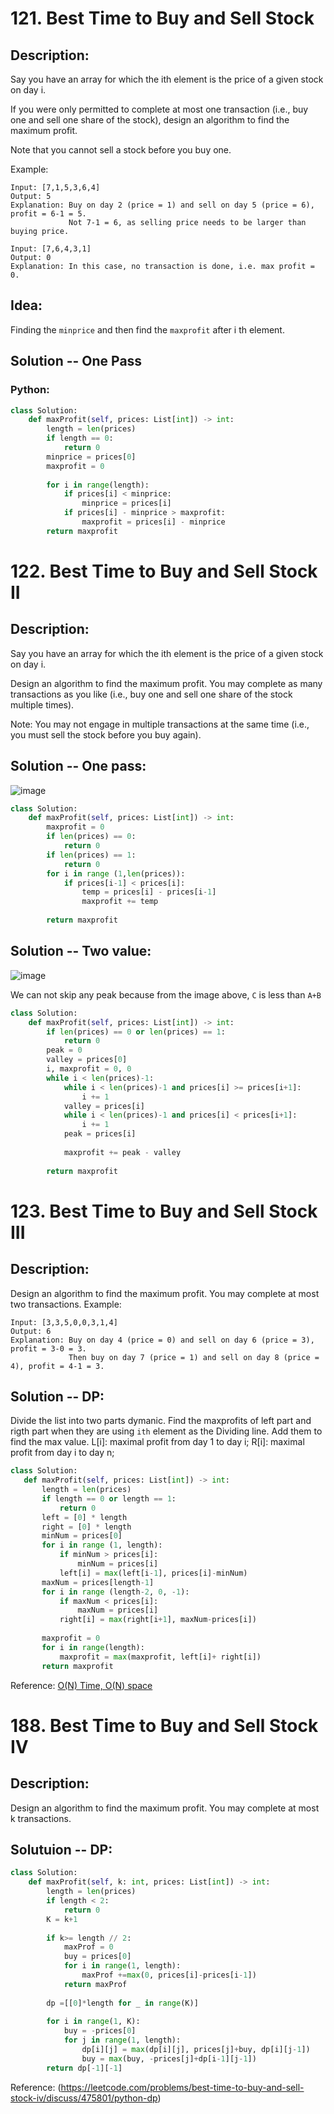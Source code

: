 # 121. Best Time to Buy and Sell Stock
## Description:
Say you have an array for which the ith element is the price of a given stock on day i.

If you were only permitted to complete at most one transaction (i.e., buy one and sell one share of the stock), design an algorithm to find the maximum profit.

Note that you cannot sell a stock before you buy one.

Example:
```
Input: [7,1,5,3,6,4]
Output: 5
Explanation: Buy on day 2 (price = 1) and sell on day 5 (price = 6), profit = 6-1 = 5.
             Not 7-1 = 6, as selling price needs to be larger than buying price.
             
Input: [7,6,4,3,1]
Output: 0
Explanation: In this case, no transaction is done, i.e. max profit = 0.
```

## Idea:
  Finding the ```minprice``` and then find the ```maxprofit``` after i th element.
  
## Solution -- One Pass
### Python:
```python
class Solution:
    def maxProfit(self, prices: List[int]) -> int:
        length = len(prices)
        if length == 0:
            return 0
        minprice = prices[0]
        maxprofit = 0
        
        for i in range(length):
            if prices[i] < minprice:
                minprice = prices[i]
            if prices[i] - minprice > maxprofit:
                maxprofit = prices[i] - minprice
        return maxprofit
```

# 122. Best Time to Buy and Sell Stock II
## Description:
Say you have an array for which the ith element is the price of a given stock on day i.

Design an algorithm to find the maximum profit. You may complete as many transactions as you like (i.e., buy one and sell one share of the stock multiple times).

Note: You may not engage in multiple transactions at the same time (i.e., you must sell the stock before you buy again).

## Solution -- One pass:

![image](https://leetcode.com/media/original_images/122_maxprofit_2.PNG)
```python
class Solution:
    def maxProfit(self, prices: List[int]) -> int:
        maxprofit = 0
        if len(prices) == 0:
            return 0
        if len(prices) == 1:
            return 0
        for i in range (1,len(prices)):
            if prices[i-1] < prices[i]:
                temp = prices[i] - prices[i-1]
                maxprofit += temp
                
        return maxprofit
```

## Solution -- Two value:
![image](https://leetcode.com/media/original_images/122_maxprofit_1.PNG)

We can not skip any peak because from the image above, ```C``` is less than ```A+B```

```python
class Solution:
    def maxProfit(self, prices: List[int]) -> int:
        if len(prices) == 0 or len(prices) == 1:
            return 0
        peak = 0
        valley = prices[0]
        i, maxprofit = 0, 0
        while i < len(prices)-1:
            while i < len(prices)-1 and prices[i] >= prices[i+1]:
                i += 1
            valley = prices[i]
            while i < len(prices)-1 and prices[i] < prices[i+1]:
                i += 1
            peak = prices[i]
            
            maxprofit += peak - valley
            
        return maxprofit
```

# 123. Best Time to Buy and Sell Stock III
## Description:
Design an algorithm to find the maximum profit. You may complete at most two transactions.
Example:
```
Input: [3,3,5,0,0,3,1,4]
Output: 6
Explanation: Buy on day 4 (price = 0) and sell on day 6 (price = 3), profit = 3-0 = 3.
             Then buy on day 7 (price = 1) and sell on day 8 (price = 4), profit = 4-1 = 3.
```

## Solution -- DP:
 Divide the list into two parts dymanic. Find the maxprofits of left part and rigth part when they are using ```ith``` element as the Dividing line. Add them to find the max value.
 L[i]: maximal profit from day 1 to day i;
 R[i]: maximal profit from day i to day n;
 
 ```python
 class Solution:
    def maxProfit(self, prices: List[int]) -> int:
        length = len(prices)
        if length == 0 or length == 1:
            return 0
        left = [0] * length
        right = [0] * length
        minNum = prices[0]
        for i in range (1, length):
            if minNum > prices[i]:
                minNum = prices[i]
            left[i] = max(left[i-1], prices[i]-minNum)
        maxNum = prices[length-1]
        for i in range (length-2, 0, -1):
            if maxNum < prices[i]:
                maxNum = prices[i]
            right[i] = max(right[i+1], maxNum-prices[i])
        
        maxprofit = 0
        for i in range(length):
            maxprofit = max(maxprofit, left[i]+ right[i])
        return maxprofit
 ```
 
 Reference:
 [O(N) Time, O(N) space](https://leetcode.com/problems/best-time-to-buy-and-sell-stock-iii/discuss/497581/O(N)-Time-O(N)-space)
 
 # 188. Best Time to Buy and Sell Stock IV
 ## Description:
Design an algorithm to find the maximum profit. You may complete at most k transactions.

## Solutuion -- DP:
```python
class Solution:
    def maxProfit(self, k: int, prices: List[int]) -> int:
        length = len(prices)
        if length < 2:
            return 0
        K = k+1
        
        if k>= length // 2:
            maxProf = 0
            buy = prices[0]
            for i in range(1, length):
                maxProf +=max(0, prices[i]-prices[i-1])
            return maxProf
                
        dp =[[0]*length for _ in range(K)]
        
        for i in range(1, K):
            buy = -prices[0]
            for j in range(1, length):
                dp[i][j] = max(dp[i][j], prices[j]+buy, dp[i][j-1])
                buy = max(buy, -prices[j]+dp[i-1][j-1])
        return dp[-1][-1]
```

Reference:
(https://leetcode.com/problems/best-time-to-buy-and-sell-stock-iv/discuss/475801/python-dp)
